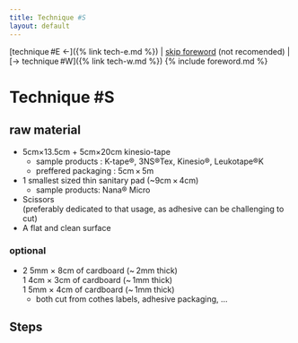```yaml
---
title: Technique #S
layout: default
---
```

[technique #E ←]({% link tech-e.md %}) | [skip foreword](#technique-s) (not recomended) | [→ technique #W]({% link tech-w.md %})
{% include foreword.md %}

# Technique #S

## raw material

- 5cm×13.5cm + 5cm×20cm kinesio-tape
  - sample products : K-tape®, 3NS®Tex, Kinesio®, Leukotape®K
  - preffered packaging : 5cm × 5m
- 1 smallest sized thin sanitary pad (~9cm × 4cm)
  - sample products: Nana® Micro
- Scissors  
  (preferably dedicated to that usage, as adhesive can be challenging to cut)
- A flat and clean surface

### optional

- 2 5mm × 8cm of cardboard (~ 2mm thick)  
  1 4cm × 3cm of cardboard (~ 1mm thick)  
  1 5mm × 4cm of cardboard (~ 1mm thick)
  - both cut from cothes labels, adhesive packaging, …


## Steps




